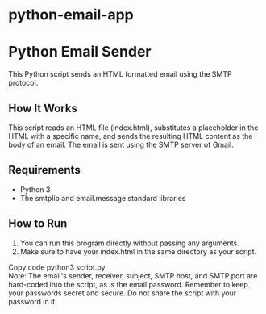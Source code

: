 # python-email-app

<h1>Python Email Sender</h1>
This Python script sends an HTML formatted email using the SMTP protocol.

<h2>How It Works</h2>
This script reads an HTML file (index.html), substitutes a placeholder in the HTML with a specific name, and sends the resulting HTML content as the body of an email. The email is sent using the SMTP server of Gmail.

<h2>Requirements</h2>
<ul>
  <li>Python 3</li>
  <li>The smtplib and email.message standard libraries</li>
</ul>


<h2>How to Run</h2>
<ol>
  <li>You can run this program directly without passing any arguments.</li>
  <li>Make sure to have your index.html in the same directory as your script.</li>
</ol>

Copy code
python3 script.py
<br>Note: The email's sender, receiver, subject, SMTP host, and SMTP port are hard-coded into the script, as is the email password. Remember to keep your passwords secret and secure. Do not share the script with your password in it.



